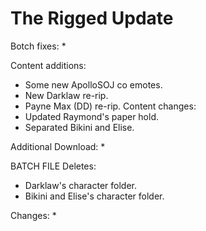 # The Rigged Update

Botch fixes:
  * 
  
Content additions:
  * Some new ApolloSOJ co emotes.
  * New Darklaw re-rip.
  * Payne Max (DD) re-rip.
Content changes:
  * Updated Raymond's paper hold.
  * Separated Bikini and Elise.

Additional Download:
  * 
 
BATCH FILE
Deletes:
  * Darklaw's character folder.
  * Bikini and Elise's character folder.
  
Changes:
  * 
 
